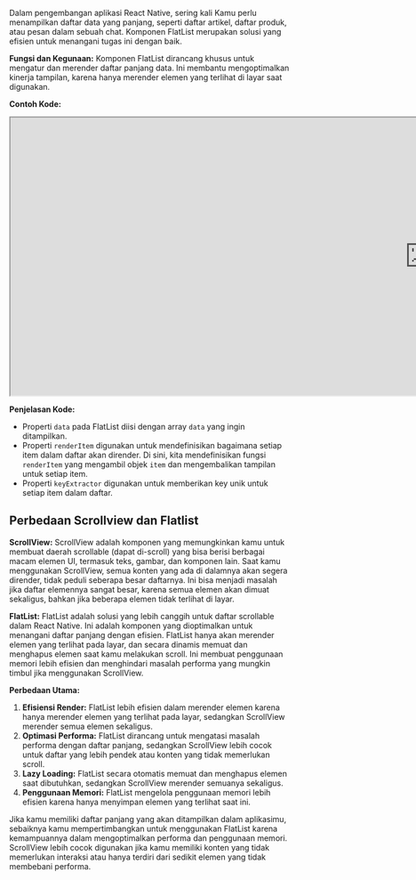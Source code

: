 Dalam pengembangan aplikasi React Native, sering kali Kamu perlu menampilkan daftar data yang panjang, seperti daftar artikel, daftar produk, atau pesan dalam sebuah chat. Komponen FlatList merupakan solusi yang efisien untuk menangani tugas ini dengan baik.

**Fungsi dan Kegunaan:** Komponen FlatList dirancang khusus untuk mengatur dan merender daftar panjang data. Ini membantu mengoptimalkan kinerja tampilan, karena hanya merender elemen yang terlihat di layar saat digunakan.

**Contoh Kode:**

<div style="width: 800px;position:relative;overflow-x:auto">
<iframe src="https://snack.expo.dev/@doltons/flatlist-component" height="500" width="1500" title="Flatlist Example"></iframe>
</div>

<!-- ```jsx
import React from 'react';
import { View, FlatList, Text, StyleSheet } from 'react-native';

const data = [
	{ id: '1', title: 'Item 1' },
	{ id: '2', title: 'Item 2' },
	{ id: '3', title: 'Item 3' },
	{ id: '4', title: 'Item 4' },
	{ id: '5', title: 'Item 5' },
];

const FlatListExample = () => {
  const renderItem = ({ item }) => (
    <View style={styles.item}>
      <Text>{item.title}</Text>
    </View>
  );

  return (
    <View style={styles.container}>
      <FlatList
        data={data}
        renderItem={renderItem}
        keyExtractor={item => item.id}
      />
    </View>
  );
}

const styles = StyleSheet.create({
  container: {
    flex: 1,
  },
  item: {
    padding: 20,
    borderBottomWidth: 1,
    borderBottomColor: '#ddd',
  },
});

export default FlatListExample;
``` -->

**Penjelasan Kode:**

- Properti `data` pada FlatList diisi dengan array `data` yang ingin ditampilkan.
- Properti `renderItem` digunakan untuk mendefinisikan bagaimana setiap item dalam daftar akan dirender. Di sini, kita mendefinisikan fungsi `renderItem` yang mengambil objek `item` dan mengembalikan tampilan untuk setiap item.
- Properti `keyExtractor` digunakan untuk memberikan key unik untuk setiap item dalam daftar.

## Perbedaan Scrollview dan Flatlist

**ScrollView:**
ScrollView adalah komponen yang memungkinkan kamu untuk membuat daerah scrollable (dapat di-scroll) yang bisa berisi berbagai macam elemen UI, termasuk teks, gambar, dan komponen lain. Saat kamu menggunakan ScrollView, semua konten yang ada di dalamnya akan segera dirender, tidak peduli seberapa besar daftarnya. Ini bisa menjadi masalah jika daftar elemennya sangat besar, karena semua elemen akan dimuat sekaligus, bahkan jika beberapa elemen tidak terlihat di layar.

**FlatList:**
FlatList adalah solusi yang lebih canggih untuk daftar scrollable dalam React Native. Ini adalah komponen yang dioptimalkan untuk menangani daftar panjang dengan efisien. FlatList hanya akan merender elemen yang terlihat pada layar, dan secara dinamis memuat dan menghapus elemen saat kamu melakukan scroll. Ini membuat penggunaan memori lebih efisien dan menghindari masalah performa yang mungkin timbul jika menggunakan ScrollView.

**Perbedaan Utama:**

1. **Efisiensi Render:** FlatList lebih efisien dalam merender elemen karena hanya merender elemen yang terlihat pada layar, sedangkan ScrollView merender semua elemen sekaligus.
2. **Optimasi Performa:** FlatList dirancang untuk mengatasi masalah performa dengan daftar panjang, sedangkan ScrollView lebih cocok untuk daftar yang lebih pendek atau konten yang tidak memerlukan scroll.
3. **Lazy Loading:** FlatList secara otomatis memuat dan menghapus elemen saat dibutuhkan, sedangkan ScrollView merender semuanya sekaligus.
4. **Penggunaan Memori:** FlatList mengelola penggunaan memori lebih efisien karena hanya menyimpan elemen yang terlihat saat ini.

Jika kamu memiliki daftar panjang yang akan ditampilkan dalam aplikasimu, sebaiknya kamu mempertimbangkan untuk menggunakan FlatList karena kemampuannya dalam mengoptimalkan performa dan penggunaan memori. ScrollView lebih cocok digunakan jika kamu memiliki konten yang tidak memerlukan interaksi atau hanya terdiri dari sedikit elemen yang tidak membebani performa.
